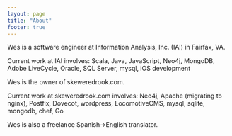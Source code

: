 ```yaml
---
layout: page
title: "About"
footer: true
---
```

Wes is a software engineer at Information Analysis, Inc. (IAI) in Fairfax, VA. 

Current work at IAI involves: Scala, Java, JavaScript, Neo4j, MongoDB, Adobe LiveCycle, Oracle, SQL Server, mysql, iOS development 

Wes is the owner of skeweredrook.com. 

Current work at skeweredrook.com involves: Neo4j, Apache (migrating to nginx), Postfix, Dovecot, wordpress, LocomotiveCMS, mysql, sqlite, mongodb, chef, Go 

Wes is also a freelance Spanish->English translator.
